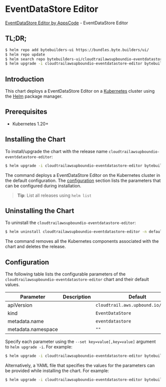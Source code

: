 # EventDataStore Editor

[EventDataStore Editor by AppsCode](https://byte.builders) - EventDataStore Editor

## TL;DR;

```bash
$ helm repo add bytebuilders-ui https://bundles.byte.builders/ui/
$ helm repo update
$ helm search repo bytebuilders-ui/cloudtrailawsupboundio-eventdatastore-editor --version=v0.4.18
$ helm upgrade -i cloudtrailawsupboundio-eventdatastore-editor bytebuilders-ui/cloudtrailawsupboundio-eventdatastore-editor -n default --create-namespace --version=v0.4.18
```

## Introduction

This chart deploys a EventDataStore Editor on a [Kubernetes](http://kubernetes.io) cluster using the [Helm](https://helm.sh) package manager.

## Prerequisites

- Kubernetes 1.20+

## Installing the Chart

To install/upgrade the chart with the release name `cloudtrailawsupboundio-eventdatastore-editor`:

```bash
$ helm upgrade -i cloudtrailawsupboundio-eventdatastore-editor bytebuilders-ui/cloudtrailawsupboundio-eventdatastore-editor -n default --create-namespace --version=v0.4.18
```

The command deploys a EventDataStore Editor on the Kubernetes cluster in the default configuration. The [configuration](#configuration) section lists the parameters that can be configured during installation.

> **Tip**: List all releases using `helm list`

## Uninstalling the Chart

To uninstall the `cloudtrailawsupboundio-eventdatastore-editor`:

```bash
$ helm uninstall cloudtrailawsupboundio-eventdatastore-editor -n default
```

The command removes all the Kubernetes components associated with the chart and deletes the release.

## Configuration

The following table lists the configurable parameters of the `cloudtrailawsupboundio-eventdatastore-editor` chart and their default values.

|     Parameter      | Description |                    Default                     |
|--------------------|-------------|------------------------------------------------|
| apiVersion         |             | <code>cloudtrail.aws.upbound.io/v1beta1</code> |
| kind               |             | <code>EventDataStore</code>                    |
| metadata.name      |             | <code>eventdatastore</code>                    |
| metadata.namespace |             | <code>""</code>                                |


Specify each parameter using the `--set key=value[,key=value]` argument to `helm upgrade -i`. For example:

```bash
$ helm upgrade -i cloudtrailawsupboundio-eventdatastore-editor bytebuilders-ui/cloudtrailawsupboundio-eventdatastore-editor -n default --create-namespace --version=v0.4.18 --set apiVersion=cloudtrail.aws.upbound.io/v1beta1
```

Alternatively, a YAML file that specifies the values for the parameters can be provided while
installing the chart. For example:

```bash
$ helm upgrade -i cloudtrailawsupboundio-eventdatastore-editor bytebuilders-ui/cloudtrailawsupboundio-eventdatastore-editor -n default --create-namespace --version=v0.4.18 --values values.yaml
```
